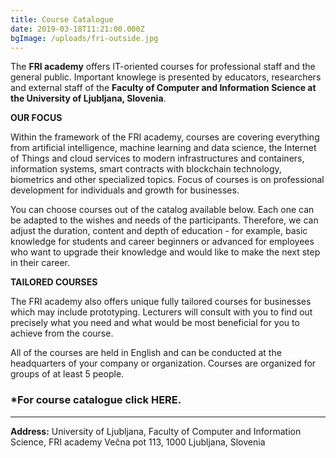 ```yaml
---
title: Course Catalogue
date: 2019-03-18T11:21:00.000Z
bgImage: /uploads/fri-outside.jpg
---
```

The **FRI academy** offers IT-oriented courses for professional staff and the general public. Important knowlege is presented by educators, researchers and external staff of the **Faculty of Computer and Information Science at the University of Ljubljana, Slovenia**.

**OUR FOCUS**

Within the framework of the FRI academy, courses are covering everything from artificial intelligence, machine learning and data science, the Internet of Things and cloud services to modern infrastructures and containers, information systems, smart contracts with blockchain technology, biometrics and other specialized topics. Focus of courses is on professional development for individuals and growth for businesses.

You can choose courses out of the catalog available below. Each one can be adapted to the wishes and needs of the participants. Therefore, we can adjust the duration, content and depth of education - for example, basic knowledge for students and career beginners or advanced for employees who want to upgrade their knowledge and would like to make the next step in their career.

**TAILORED COURSES**

The FRI academy also offers unique fully tailored courses for businesses which may include prototyping. Lecturers will consult with you to find out precisely what you need and what would be most beneficial for you to achieve from the course.

All of the courses are held in English and can be conducted at the headquarters of your company or organization. Courses are organized for groups of at least 5 people.

### **\*For course catalogue click HERE.**

****

**Address:**
University of Ljubljana, Faculty of Computer and Information Science, FRI academy
Večna pot 113, 1000 Ljubljana, Slovenia
